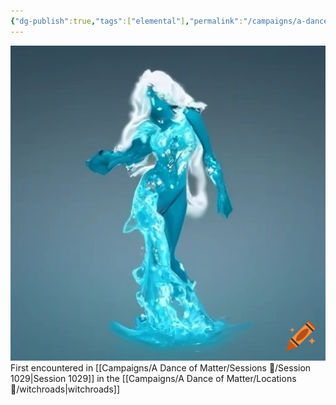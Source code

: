 ```yaml
---
{"dg-publish":true,"tags":["elemental"],"permalink":"/campaigns/a-dance-of-matter/beasts/water-elemental-speaker/","dgPassFrontmatter":true}
---
```



![attachments/Water_Elemental_Speaker.webp|300](/img/user/attachments/Water_Elemental_Speaker.webp)
First encountered in [[Campaigns/A Dance of Matter/Sessions 📝/Session 1029\|Session 1029]] in the [[Campaigns/A Dance of Matter/Locations 📌/witchroads\|witchroads]]